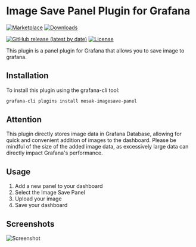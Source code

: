 # Image Save Panel Plugin for Grafana

[![Marketplace](https://img.shields.io/badge/dynamic/json?logo=grafana&color=F47A20&label=marketplace&prefix=v&url=https%3A%2F%2Fgrafana.com%2Fapi%2Fplugins%2Fmesak-imagesave-panel&query=%24.version)](https://grafana.com/grafana/plugins/mesak-imagesave-panel) [![Downloads](https://img.shields.io/badge/dynamic/json?logo=grafana&color=F47A20&label=downloads&url=https%3A%2F%2Fgrafana.com%2Fapi%2Fplugins%2Fmesak-imagesave-panel&query=%24.downloads)](https://grafana.com/grafana/plugins/mesak-imagesave-panel)

[![GitHub release (latest by date)](https://img.shields.io/github/v/release/mesak/grafana-imagesave-panel?color=brightgreen&logo=github&label=latest)](https://github.com/mesak/grafana-imagesave-panel)
[![License](https://img.shields.io/github/license/mesak/grafana-imagesave-panel)](https://github.com/mesak/grafana-imagesave-panel/blob/master/LICENSE)

This plugin is a panel plugin for Grafana that allows you to save image to grafana.

## Installation

To install this plugin using the grafana-cli tool:

```bash
grafana-cli plugins install mesak-imagesave-panel
```

## Attention
This plugin directly stores image data in Grafana Database, allowing for quick and convenient addition of images to the dashboard. Please be mindful of the size of the added image data, as excessively large data can directly impact Grafana's performance.

## Usage

1. Add a new panel to your dashboard
2. Select the Image Save Panel
3. Upload your image
4. Save your dashboard

## Screenshots

![Screenshot](https://raw.githubusercontent.com/mesak/grafana-imagesave-panel/main/src/img/screenshot.jpg)


